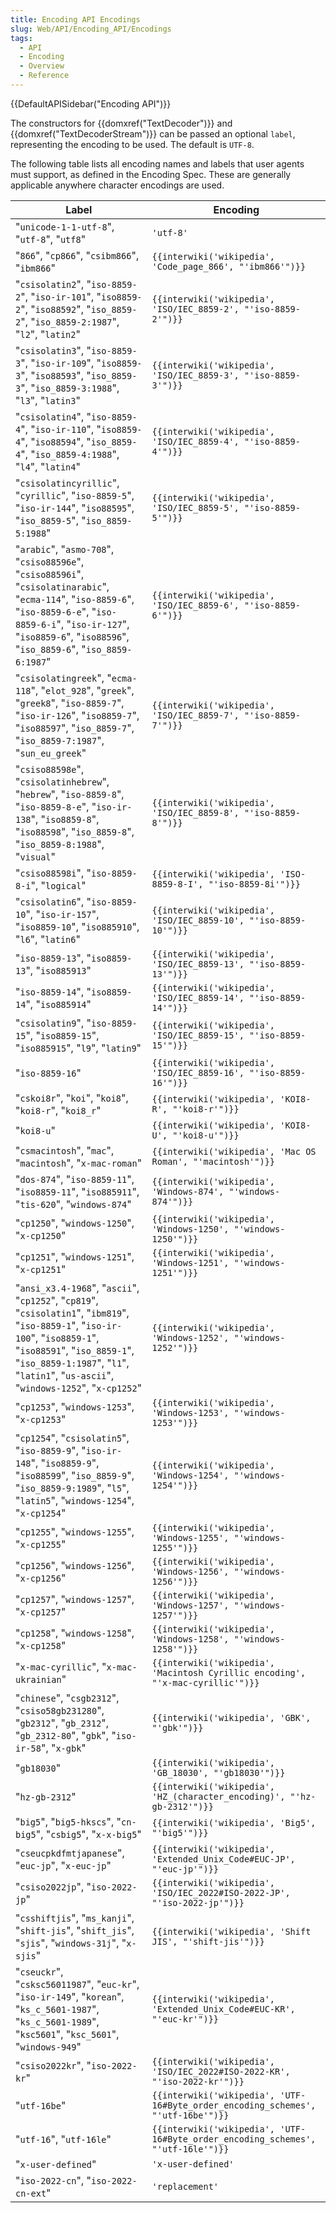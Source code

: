 ```yaml
---
title: Encoding API Encodings
slug: Web/API/Encoding_API/Encodings
tags:
  - API
  - Encoding
  - Overview
  - Reference
---
```

{{DefaultAPISidebar("Encoding API")}}

The constructors for {{domxref("TextDecoder")}} and {{domxref("TextDecoderStream")}} can be passed an optional `label`, representing the encoding to be used. The default is `UTF-8`.

The following table lists all encoding names and labels that user agents must support, as defined in the Encoding Spec. These are generally applicable anywhere character encodings are used.

<table class="no-markdown">
  <thead>
    <tr>
      <th scope="col">Label</th>
      <th scope="col">Encoding</th>
    </tr>
  </thead>
  <tbody>
    <tr>
      <td>
        "<code>unicode-1-1-utf-8</code>", "<code>utf-8</code>",
        "<code>utf8</code>"
      </td>
      <td><code>'utf-8'</code></td>
    </tr>
    <tr>
      <td>
        "<code>866</code>", "<code>cp866</code>", "<code>csibm866</code>",
        "<code>ibm866</code>"
      </td>
      <td>
        <code
          >{{interwiki('wikipedia', 'Code_page_866', "'ibm866'")}}</code
        >
      </td>
    </tr>
    <tr>
      <td>
        "<code>csisolatin2</code>", "<code>iso-8859-2</code>",
        "<code>iso-ir-101</code>", "<code>iso8859-2</code>",
        "<code>iso88592</code>", "<code>iso_8859-2</code>",
        "<code>iso_8859-2:1987</code>", "<code>l2</code>", "<code>latin2</code>"
      </td>
      <td>
        <code
          >{{interwiki('wikipedia', 'ISO/IEC_8859-2', "'iso-8859-2'")}}</code
        >
      </td>
    </tr>
    <tr>
      <td>
        "<code>csisolatin3</code>", "<code>iso-8859-3</code>",
        "<code>iso-ir-109</code>", "<code>iso8859-3</code>",
        "<code>iso88593</code>", "<code>iso_8859-3</code>",
        "<code>iso_8859-3:1988</code>", "<code>l3</code>", "<code>latin3</code>"
      </td>
      <td>
        <code
          >{{interwiki('wikipedia', 'ISO/IEC_8859-3', "'iso-8859-3'")}}</code
        >
      </td>
    </tr>
    <tr>
      <td>
        "<code>csisolatin4</code>", "<code>iso-8859-4</code>",
        "<code>iso-ir-110</code>", "<code>iso8859-4</code>",
        "<code>iso88594</code>", "<code>iso_8859-4</code>",
        "<code>iso_8859-4:1988</code>", "<code>l4</code>", "<code>latin4</code>"
      </td>
      <td>
        <code
          >{{interwiki('wikipedia', 'ISO/IEC_8859-4', "'iso-8859-4'")}}</code
        >
      </td>
    </tr>
    <tr>
      <td>
        "<code>csisolatincyrillic</code>", "<code>cyrillic</code>",
        "<code>iso-8859-5</code>", "<code>iso-ir-144</code>",
        "<code>iso88595</code>", "<code>iso_8859-5</code>",
        "<code>iso_8859-5:1988</code>"
      </td>
      <td>
        <code
          >{{interwiki('wikipedia', 'ISO/IEC_8859-5', "'iso-8859-5'")}}</code
        >
      </td>
    </tr>
    <tr>
      <td>
        "<code>arabic</code>", "<code>asmo-708</code>",
        "<code>csiso88596e</code>", "<code>csiso88596i</code>",
        "<code>csisolatinarabic</code>", "<code>ecma-114</code>",
        "<code>iso-8859-6</code>", "<code>iso-8859-6-e</code>",
        "<code>iso-8859-6-i</code>", "<code>iso-ir-127</code>",
        "<code>iso8859-6</code>", "<code>iso88596</code>",
        "<code>iso_8859-6</code>", "<code>iso_8859-6:1987</code>"
      </td>
      <td>
        <code
          >{{interwiki('wikipedia', 'ISO/IEC_8859-6', "'iso-8859-6'")}}</code
        >
      </td>
    </tr>
    <tr>
      <td>
        "<code>csisolatingreek</code>", "<code>ecma-118</code>",
        "<code>elot_928</code>", "<code>greek</code>", "<code>greek8</code>",
        "<code>iso-8859-7</code>", "<code>iso-ir-126</code>",
        "<code>iso8859-7</code>", "<code>iso88597</code>",
        "<code>iso_8859-7</code>", "<code>iso_8859-7:1987</code>",
        "<code>sun_eu_greek</code>"
      </td>
      <td>
        <code
          >{{interwiki('wikipedia', 'ISO/IEC_8859-7', "'iso-8859-7'")}}</code
        >
      </td>
    </tr>
    <tr>
      <td>
        "<code>csiso88598e</code>", "<code>csisolatinhebrew</code>",
        "<code>hebrew</code>", "<code>iso-8859-8</code>",
        "<code>iso-8859-8-e</code>", "<code>iso-ir-138</code>",
        "<code>iso8859-8</code>", "<code>iso88598</code>",
        "<code>iso_8859-8</code>", "<code>iso_8859-8:1988</code>",
        "<code>visual</code>"
      </td>
      <td>
        <code
          >{{interwiki('wikipedia', 'ISO/IEC_8859-8', "'iso-8859-8'")}}</code
        >
      </td>
    </tr>
    <tr>
      <td>
        "<code>csiso88598i</code>", "<code>iso-8859-8-i</code>",
        "<code>logical</code>"
      </td>
      <td>
        <code
          >{{interwiki('wikipedia', 'ISO-8859-8-I', "'iso-8859-8i'")}}</code
        >
      </td>
    </tr>
    <tr>
      <td>
        "<code>csisolatin6</code>", "<code>iso-8859-10</code>",
        "<code>iso-ir-157</code>", "<code>iso8859-10</code>",
        "<code>iso885910</code>", "<code>l6</code>", "<code>latin6</code>"
      </td>
      <td>
        <code
          >{{interwiki('wikipedia', 'ISO/IEC_8859-10', "'iso-8859-10'")}}</code
        >
      </td>
    </tr>
    <tr>
      <td>
        "<code>iso-8859-13</code>", "<code>iso8859-13</code>",
        "<code>iso885913</code>"
      </td>
      <td>
        <code
          >{{interwiki('wikipedia', 'ISO/IEC_8859-13', "'iso-8859-13'")}}</code
        >
      </td>
    </tr>
    <tr>
      <td>
        "<code>iso-8859-14</code>", "<code>iso8859-14</code>",
        "<code>iso885914</code>"
      </td>
      <td>
        <code
          >{{interwiki('wikipedia', 'ISO/IEC_8859-14', "'iso-8859-14'")}}</code
        >
      </td>
    </tr>
    <tr>
      <td>
        "<code>csisolatin9</code>", "<code>iso-8859-15</code>",
        "<code>iso8859-15</code>", "<code>iso885915</code>", "<code>l9</code>",
        "<code>latin9</code>"
      </td>
      <td>
        <code
          >{{interwiki('wikipedia', 'ISO/IEC_8859-15', "'iso-8859-15'")}}</code
        >
      </td>
    </tr>
    <tr>
      <td>"<code>iso-8859-16</code>"</td>
      <td>
        <code
          >{{interwiki('wikipedia', 'ISO/IEC_8859-16', "'iso-8859-16'")}}</code
        >
      </td>
    </tr>
    <tr>
      <td>
        "<code>cskoi8r</code>", "<code>koi</code>", "<code>koi8</code>",
        "<code>koi8-r</code>", "<code>koi8_r</code>"
      </td>
      <td>
        <code
          >{{interwiki('wikipedia', 'KOI8-R', "'koi8-r'")}}</code
        >
      </td>
    </tr>
    <tr>
      <td>"<code>koi8-u</code>"</td>
      <td>
        <code
          >{{interwiki('wikipedia', 'KOI8-U', "'koi8-u'")}}</code
        >
      </td>
    </tr>
    <tr>
      <td>
        "<code>csmacintosh</code>", "<code>mac</code>",
        "<code>macintosh</code>", "<code>x-mac-roman</code>"
      </td>
      <td>
        <code
          >{{interwiki('wikipedia', 'Mac OS Roman', "'macintosh'")}}</code
        >
      </td>
    </tr>
    <tr>
      <td>
        "<code>dos-874</code>", "<code>iso-8859-11</code>",
        "<code>iso8859-11</code>", "<code>iso885911</code>",
        "<code>tis-620</code>", "<code>windows-874</code>"
      </td>
      <td>
        <code
          >{{interwiki('wikipedia', 'Windows-874', "'windows-874'")}}</code
        >
      </td>
    </tr>
    <tr>
      <td>
        "<code>cp1250</code>", "<code>windows-1250</code>",
        "<code>x-cp1250</code>"
      </td>
      <td>
        <code
          >{{interwiki('wikipedia', 'Windows-1250', "'windows-1250'")}}</code
        >
      </td>
    </tr>
    <tr>
      <td>
        "<code>cp1251</code>", "<code>windows-1251</code>",
        "<code>x-cp1251</code>"
      </td>
      <td>
        <code
          >{{interwiki('wikipedia', 'Windows-1251', "'windows-1251'")}}</code
        >
      </td>
    </tr>
    <tr>
      <td>
        "<code>ansi_x3.4-1968</code>", "<code>ascii</code>",
        "<code>cp1252</code>", "<code>cp819</code>", "<code>csisolatin1</code>",
        "<code>ibm819</code>", "<code>iso-8859-1</code>",
        "<code>iso-ir-100</code>", "<code>iso8859-1</code>",
        "<code>iso88591</code>", "<code>iso_8859-1</code>",
        "<code>iso_8859-1:1987</code>", "<code>l1</code>",
        "<code>latin1</code>", "<code>us-ascii</code>",
        "<code>windows-1252</code>", "<code>x-cp1252</code>"
      </td>
      <td>
        <code
          >{{interwiki('wikipedia', 'Windows-1252', "'windows-1252'")}}</code
        >
      </td>
    </tr>
    <tr>
      <td>
        "<code>cp1253</code>", "<code>windows-1253</code>",
        "<code>x-cp1253</code>"
      </td>
      <td>
        <code
          >{{interwiki('wikipedia', 'Windows-1253', "'windows-1253'")}}</code
        >
      </td>
    </tr>
    <tr>
      <td>
        "<code>cp1254</code>", "<code>csisolatin5</code>",
        "<code>iso-8859-9</code>", "<code>iso-ir-148</code>",
        "<code>iso8859-9</code>", "<code>iso88599</code>",
        "<code>iso_8859-9</code>", "<code>iso_8859-9:1989</code>",
        "<code>l5</code>", "<code>latin5</code>", "<code>windows-1254</code>",
        "<code>x-cp1254</code>"
      </td>
      <td>
        <code
          >{{interwiki('wikipedia', 'Windows-1254', "'windows-1254'")}}</code
        >
      </td>
    </tr>
    <tr>
      <td>
        "<code>cp1255</code>", "<code>windows-1255</code>",
        "<code>x-cp1255</code>"
      </td>
      <td>
        <code
          >{{interwiki('wikipedia', 'Windows-1255', "'windows-1255'")}}</code
        >
      </td>
    </tr>
    <tr>
      <td>
        "<code>cp1256</code>", "<code>windows-1256</code>",
        "<code>x-cp1256</code>"
      </td>
      <td>
        <code
          >{{interwiki('wikipedia', 'Windows-1256', "'windows-1256'")}}</code
        >
      </td>
    </tr>
    <tr>
      <td>
        "<code>cp1257</code>", "<code>windows-1257</code>",
        "<code>x-cp1257</code>"
      </td>
      <td>
        <code
          >{{interwiki('wikipedia', 'Windows-1257', "'windows-1257'")}}</code
        >
      </td>
    </tr>
    <tr>
      <td>
        "<code>cp1258</code>", "<code>windows-1258</code>",
        "<code>x-cp1258</code>"
      </td>
      <td>
        <code
          >{{interwiki('wikipedia', 'Windows-1258', "'windows-1258'")}}</code
        >
      </td>
    </tr>
    <tr>
      <td>"<code>x-mac-cyrillic</code>", "<code>x-mac-ukrainian</code>"</td>
      <td>
        <code
          >{{interwiki('wikipedia', 'Macintosh Cyrillic encoding', "'x-mac-cyrillic'")}}</code
        >
      </td>
    </tr>
    <tr>
      <td>
        "<code>chinese</code>", "<code>csgb2312</code>",
        "<code>csiso58gb231280</code>", "<code>gb2312</code>",
        "<code>gb_2312</code>", "<code>gb_2312-80</code>", "<code>gbk</code>",
        "<code>iso-ir-58</code>", "<code>x-gbk</code>"
      </td>
      <td>
        <code>{{interwiki('wikipedia', 'GBK', "'gbk'")}}</code>
      </td>
    </tr>
    <tr>
      <td>"<code>gb18030</code>"</td>
      <td>
        <code
          >{{interwiki('wikipedia', 'GB_18030', "'gb18030'")}}</code
        >
      </td>
    </tr>
    <tr>
      <td>"<code>hz-gb-2312</code>"</td>
      <td>
        <code
          >{{interwiki('wikipedia', 'HZ_(character_encoding)', "'hz-gb-2312'")}}</code
        >
      </td>
    </tr>
    <tr>
      <td>
        "<code>big5</code>", "<code>big5-hkscs</code>", "<code>cn-big5</code>",
        "<code>csbig5</code>", "<code>x-x-big5</code>"
      </td>
      <td>
        <code
          >{{interwiki('wikipedia', 'Big5', "'big5'")}}</code
        >
      </td>
    </tr>
    <tr>
      <td>
        "<code>cseucpkdfmtjapanese</code>", "<code>euc-jp</code>",
        "<code>x-euc-jp</code>"
      </td>
      <td>
        <code
          >{{interwiki('wikipedia', 'Extended_Unix_Code#EUC-JP', "'euc-jp'")}}</code
        >
      </td>
    </tr>
    <tr>
      <td>"<code>csiso2022jp</code>", "<code>iso-2022-jp</code>"</td>
      <td>
        <code
          >{{interwiki('wikipedia', 'ISO/IEC_2022#ISO-2022-JP', "'iso-2022-jp'")}}</code
        >
      </td>
    </tr>
    <tr>
      <td>
        "<code>csshiftjis</code>", "<code>ms_kanji</code>",
        "<code>shift-jis</code>", "<code>shift_jis</code>", "<code>sjis</code>",
        "<code>windows-31j</code>", "<code>x-sjis</code>"
      </td>
      <td>
        <code
          >{{interwiki('wikipedia', 'Shift JIS', "'shift-jis'")}}</code
        >
      </td>
    </tr>
    <tr>
      <td>
        "<code>cseuckr</code>", "<code>csksc56011987</code>",
        "<code>euc-kr</code>", "<code>iso-ir-149</code>", "<code>korean</code>",
        "<code>ks_c_5601-1987</code>", "<code>ks_c_5601-1989</code>",
        "<code>ksc5601</code>", "<code>ksc_5601</code>",
        "<code>windows-949</code>"
      </td>
      <td>
        <code
          >{{interwiki('wikipedia', 'Extended_Unix_Code#EUC-KR', "'euc-kr'")}}</code
        >
      </td>
    </tr>
    <tr>
      <td>"<code>csiso2022kr</code>", "<code>iso-2022-kr</code>"</td>
      <td>
        <code
          >{{interwiki('wikipedia', 'ISO/IEC_2022#ISO-2022-KR', "'iso-2022-kr'")}}</code
        >
      </td>
    </tr>
    <tr>
      <td>"<code>utf-16be</code>"</td>
      <td>
        <code
          >{{interwiki('wikipedia', 'UTF-16#Byte_order_encoding_schemes', "'utf-16be'")}}</code
        >
      </td>
    </tr>
    <tr>
      <td>"<code>utf-16</code>", "<code>utf-16le</code>"</td>
      <td>
        <code
          >{{interwiki('wikipedia', 'UTF-16#Byte_order_encoding_schemes', "'utf-16le'")}}</code
        >
      </td>
    </tr>
    <tr>
      <td>"<code>x-user-defined</code>"</td>
      <td><code>'x-user-defined'</code></td>
    </tr>
    <tr>
      <td>"<code>iso-2022-cn</code>", "<code>iso-2022-cn-ext</code>"</td>
      <td><code>'replacement'</code></td>
    </tr>
  </tbody>
</table>

